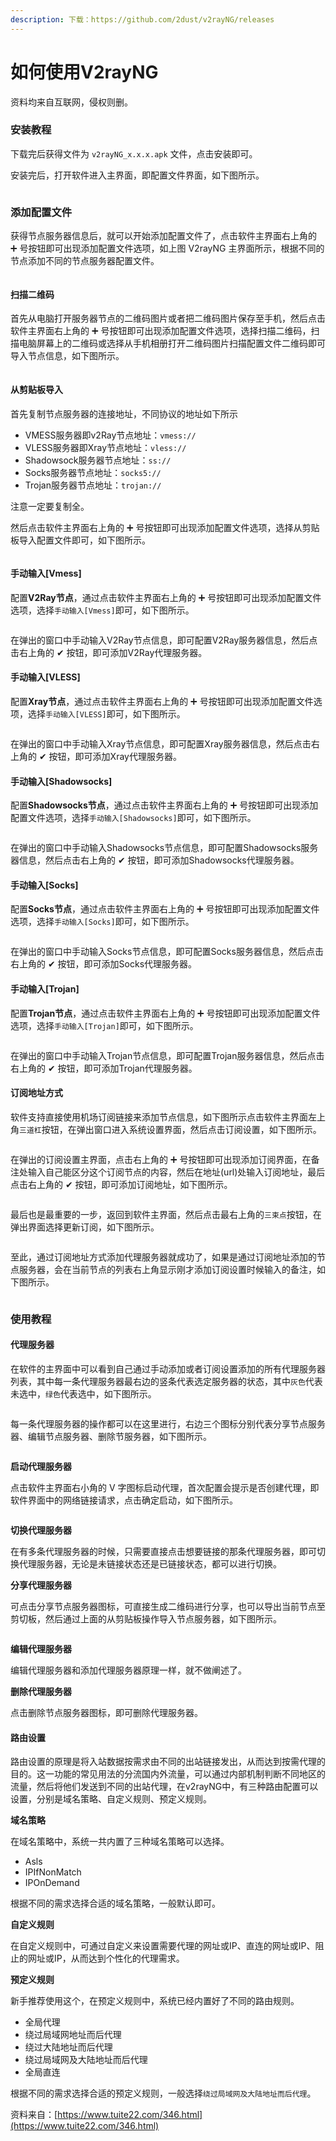 ```yaml
---
description: 下载：https://github.com/2dust/v2rayNG/releases
---
```


# 如何使用V2rayNG

资料均来自互联网，侵权则删。

### 安装教程

下载完后获得文件为 `v2rayNG_x.x.x.apk` 文件，点击安装即可。

安装完后，打开软件进入主界面，即配置文件界面，如下图所示。

<figure><img src="https://v2rayng.org/wp-content/uploads/2022/09/1663176420-2rayNG-main-697x1536.jpg.webp" alt=""><figcaption></figcaption></figure>

### 添加配置文件

获得节点服务器信息后，就可以开始添加配置文件了，点击软件主界面右上角的 ➕ 号按钮即可出现添加配置文件选项，如上图 V2rayNG 主界面所示，根据不同的节点添加不同的节点服务器配置文件。

<figure><img src="https://v2rayng.org/wp-content/uploads/2022/09/1663263317-v2rayNG-add-config-file-1393x1536.jpg.webp" alt=""><figcaption></figcaption></figure>

#### 扫描二维码

首先从电脑打开服务器节点的二维码图片或者把二维码图片保存至手机，然后点击软件主界面右上角的 ➕ 号按钮即可出现添加配置文件选项，选择扫描二维码，扫描电脑屏幕上的二维码或选择从手机相册打开二维码图片扫描配置文件二维码即可导入节点信息，如下图所示。

<figure><img src="https://v2rayng.org/wp-content/uploads/2022/09/1663262797-v2rayNG-add-server-from-qrcode-1393x1536.jpg.webp" alt=""><figcaption></figcaption></figure>

#### 从剪贴板导入

首先复制节点服务器的连接地址，不同协议的地址如下所示

* VMESS服务器即v2Ray节点地址：`vmess://`
* VLESS服务器即Xray节点地址：`vless://`
* Shadowsock服务器节点地址：`ss://`
* Socks服务器节点地址：`socks5://`
* Trojan服务器节点地址：`trojan://`

注意一定要复制全。

然后点击软件主界面右上角的 ➕ 号按钮即可出现添加配置文件选项，选择从剪贴板导入配置文件即可，如下图所示。

<figure><img src="https://v2rayng.org/wp-content/uploads/2022/09/1663433303-v2rayNG-add-server-from-clipboard.jpg.webp" alt=""><figcaption></figcaption></figure>

#### 手动输入\[Vmess]

配置**V2Ray节点**，通过点击软件主界面右上角的 ➕ 号按钮即可出现添加配置文件选项，选择`手动输入[Vmess]`即可，如下图所示。

<figure><img src="https://v2rayng.org/wp-content/uploads/2022/09/1663433375-v2rayNG-add-VMess-server.jpg.webp" alt=""><figcaption></figcaption></figure>

在弹出的窗口中手动输入V2Ray节点信息，即可配置V2Ray服务器信息，然后点击右上角的 ✔ 按钮，即可添加V2Ray代理服务器。

#### 手动输入\[VLESS]

配置**Xray节点**，通过点击软件主界面右上角的 ➕ 号按钮即可出现添加配置文件选项，选择`手动输入[VLESS]`即可，如下图所示。

<figure><img src="https://v2rayng.org/wp-content/uploads/2022/09/1663433526-v2rayNG-add-VLESS-server.jpg.webp" alt=""><figcaption></figcaption></figure>

在弹出的窗口中手动输入Xray节点信息，即可配置Xray服务器信息，然后点击右上角的 ✔ 按钮，即可添加Xray代理服务器。

#### 手动输入\[Shadowsocks]

配置**Shadowsocks节点**，通过点击软件主界面右上角的 ➕ 号按钮即可出现添加配置文件选项，选择`手动输入[Shadowsocks]`即可，如下图所示。

<figure><img src="https://v2rayng.org/wp-content/uploads/2022/09/1663433579-v2rayNG-add-Shadowsocks-server.jpg.webp" alt=""><figcaption></figcaption></figure>

在弹出的窗口中手动输入Shadowsocks节点信息，即可配置Shadowsocks服务器信息，然后点击右上角的 ✔ 按钮，即可添加Shadowsocks代理服务器。

#### 手动输入\[Socks]

配置**Socks节点**，通过点击软件主界面右上角的 ➕ 号按钮即可出现添加配置文件选项，选择`手动输入[Socks]`即可，如下图所示。

<figure><img src="https://v2rayng.org/wp-content/uploads/2022/09/1663433638-v2rayNG-add-Socks-server.jpg.webp" alt=""><figcaption></figcaption></figure>

在弹出的窗口中手动输入Socks节点信息，即可配置Socks服务器信息，然后点击右上角的 ✔ 按钮，即可添加Socks代理服务器。

#### 手动输入\[Trojan]

配置**Trojan节点**，通过点击软件主界面右上角的 ➕ 号按钮即可出现添加配置文件选项，选择`手动输入[Trojan]`即可，如下图所示。

<figure><img src="https://v2rayng.org/wp-content/uploads/2022/09/1663433719-v2rayNG-add-Trojan-server.jpg.webp" alt=""><figcaption></figcaption></figure>

在弹出的窗口中手动输入Trojan节点信息，即可配置Trojan服务器信息，然后点击右上角的 ✔ 按钮，即可添加Trojan代理服务器。

#### 订阅地址方式

软件支持直接使用机场订阅链接来添加节点信息，如下图所示点击软件主界面左上角`三道杠`按钮，在弹出窗口进入系统设置界面，然后点击订阅设置，如下图所示。

<figure><img src="https://v2rayng.org/wp-content/uploads/2022/09/1663433796-v2rayNG-system-subscription.jpg.webp" alt=""><figcaption></figcaption></figure>

在弹出的订阅设置主界面，点击右上角的 ➕ 号按钮即可出现添加订阅界面，在备注处输入自己能区分这个订阅节点的内容，然后在地址(url)处输入订阅地址，最后点击右上角的 ✔ 按钮，即可添加订阅地址，如下图所示。

<figure><img src="https://v2rayng.org/wp-content/uploads/2022/09/1663435593-v2rayNG-system-subscription-setting.jpg.webp" alt=""><figcaption></figcaption></figure>

最后也是最重要的一步，返回到软件主界面，然后点击最右上角的`三束点`按钮，在弹出界面选择更新订阅，如下图所示。

<figure><img src="https://v2rayng.org/wp-content/uploads/2022/09/1663435635-v2rayNG-todo-update-subscription.jpg.webp" alt=""><figcaption></figcaption></figure>

至此，通过订阅地址方式添加代理服务器就成功了，如果是通过订阅地址添加的节点服务器，会在当前节点的列表右上角显示刚才添加订阅设置时候输入的备注，如下图所示。

<figure><img src="https://v2rayng.org/wp-content/uploads/2022/09/1663469218-v2rayNG-todo-update-subscription-success-698x1536.jpg.webp" alt=""><figcaption></figcaption></figure>

### 使用教程

#### 代理服务器

在软件的主界面中可以看到自己通过手动添加或者订阅设置添加的所有代理服务器列表，其中每一条代理服务器最右边的竖条代表选定服务器的状态，其中`灰色`代表未选中，`绿色`代表选中，如下图所示。

<figure><img src="https://v2rayng.org/wp-content/uploads/2022/09/1663470031-v2rayNG-node-status-698x1536.jpg.webp" alt=""><figcaption></figcaption></figure>

每一条代理服务器的操作都可以在这里进行，右边三个图标分别代表分享节点服务器、编辑节点服务器、删除节服务器，如下图所示。

<figure><img src="https://v2rayng.org/wp-content/uploads/2022/09/1663470074-v2rayNG-node-config-698x1536.jpg.webp" alt=""><figcaption></figcaption></figure>

**启动代理服务器**

点击软件主界面右小角的 V 字图标启动代理，首次配置会提示是否创建代理，即软件界面中的网络链接请求，点击确定启动，如下图所示。

<figure><img src="https://v2rayng.org/wp-content/uploads/2022/09/1663472301-v2rayNG-node-start.jpg.webp" alt=""><figcaption></figcaption></figure>

**切换代理服务器**

在有多条代理服务器的时候，只需要直接点击想要链接的那条代理服务器，即可切换代理服务器，无论是未链接状态还是已链接状态，都可以进行切换。

**分享代理服务器**

可点击分享节点服务器图标，可直接生成二维码进行分享，也可以导出当前节点至剪切板，然后通过上面的从剪贴板操作导入节点服务器，如下图所示。

<figure><img src="https://v2rayng.org/wp-content/uploads/2022/09/1663471860-v2rayNG-node-share.jpg.webp" alt=""><figcaption></figcaption></figure>

**编辑代理服务器**

编辑代理服务器和添加代理服务器原理一样，就不做阐述了。

**删除代理服务器**

点击删除节点服务器图标，即可删除代理服务器。

#### 路由设置

路由设置的原理是将入站数据按需求由不同的出站链接发出，从而达到按需代理的目的。这一功能的常见用法的分流国内外流量，可以通过内部机制判断不同地区的流量，然后将他们发送到不同的出站代理，在v2rayNG中，有三种路由配置可以设置，分别是域名策略、自定义规则、预定义规则。

**域名策略**

在域名策略中，系统一共内置了三种域名策略可以选择。

* Asls
* IPIfNonMatch
* IPOnDemand

根据不同的需求选择合适的域名策略，一般默认即可。

**自定义规则**

在自定义规则中，可通过自定义来设置需要代理的网址或IP、直连的网址或IP、阻止的网址或IP，从而达到个性化的代理需求。

**预定义规则**

新手推荐使用这个，在预定义规则中，系统已经内置好了不同的路由规则。

* 全局代理
* 绕过局域网地址而后代理
* 绕过大陆地址而后代理
* 绕过局域网及大陆地址而后代理
* 全局直连

根据不同的需求选择合适的预定义规则，一般选择`绕过局域网及大陆地址而后代理`。

资料来自：[https://www.tuite22.com/346.html](https://www.tuite22.com/346.html)
